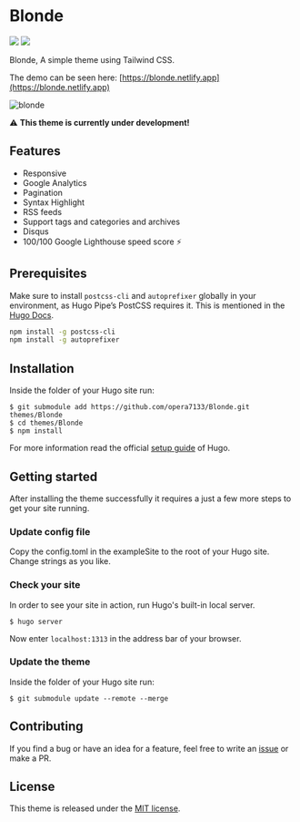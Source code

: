 # Blonde 
![](https://img.shields.io/github/license/opera7133/Blonde?style=for-the-badge) ![](https://img.shields.io/github/last-commit/opera7133/Blonde?style=for-the-badge)

Blonde, A simple theme using Tailwind CSS.

The demo can be seen here: [https://blonde.netlify.app](https://blonde.netlify.app)

![blonde](https://user-images.githubusercontent.com/39876629/90312683-5333e680-df41-11ea-91e5-158caa2a4368.png)

:warning: **This theme is currently under development!**

## Features
* Responsive
* Google Analytics
* Pagination
* Syntax Highlight
* RSS feeds
* Support tags and categories and archives
* Disqus
* 100/100 Google Lighthouse speed score :zap:

## Prerequisites

Make sure to install `postcss-cli` and `autoprefixer` globally in your environment, as Hugo Pipe’s PostCSS requires it. This is mentioned in the [Hugo Docs](https://gohugo.io/hugo-pipes/postcss/).

```bash
npm install -g postcss-cli
npm install -g autoprefixer
```

## Installation
Inside the folder of your Hugo site run:

```
$ git submodule add https://github.com/opera7133/Blonde.git themes/Blonde
$ cd themes/Blonde
$ npm install
```

For more information read the official [setup guide](https://gohugo.io/overview/installing/) of Hugo.

## Getting started
After installing the theme successfully it requires a just a few more steps to get your site running.

### Update config file
Copy the config.toml in the exampleSite to the root of your Hugo site. Change strings as you like.

### Check your site
In order to see your site in action, run Hugo's built-in local server.
```
$ hugo server
```
Now enter `localhost:1313` in the address bar of your browser.

### Update the theme
Inside the folder of your Hugo site run:

```
$ git submodule update --remote --merge
```

## Contributing
If you find a bug or have an idea for a feature, feel free to write an [issue](https://github.com/opera7133/Blonde/issues) or make a PR.

## License
This theme is released under the [MIT license](https://github.com/opera7133/Blonde/blob/master/LICENSE).
